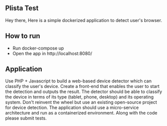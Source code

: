 ## Plista Test
Hey there, Here is a simple dockerized application to detect user's browser.

## How to run 
- Run docker-compose up 
- Open the app in http://localhost:8080/

## Application
Use PHP + Javascript to build a web-based device detector which can classify the user's device. Create a front-end that enables the user to start the detection and outputs the result. The detector should be able to classify the device in terms of its type (tablet, phone, desktop) and its operating system. Don't reinvent the wheel but use an existing open-source project for device detection. The application should use a micro-service architecture and run as a containerized environment. Along with the code please submit tests.
